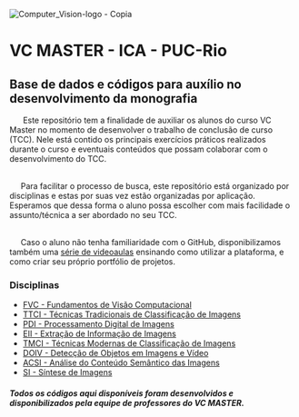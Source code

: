 ![Computer_Vision-logo - Copia](https://github.com/user-attachments/assets/7643d027-172f-4ab1-ae96-3931bf6eb4b2)



# VC MASTER - ICA - PUC-Rio
## Base de dados e códigos para auxílio no desenvolvimento da monografia

<td align="justify">&nbsp;&nbsp;&nbsp;&nbsp;&nbsp; Este repositório tem a finalidade de auxiliar os alunos do curso VC Master no momento de desenvolver o trabalho de conclusão de curso (TCC). Nele está contido os principais exercícios práticos realizados durante o curso e eventuais conteúdos que possam colaborar com o desenvolvimento do TCC.
 
<br>&nbsp;&nbsp;&nbsp;&nbsp;&nbsp;Para facilitar o processo de busca, este repositório está organizado por disciplinas e estas por suas vez estão organizadas por aplicação. Esperamos que dessa forma o aluno possa escolher com mais facilidade o assunto/técnica a ser abordado no seu TCC.

<br>&nbsp;&nbsp;&nbsp;&nbsp;&nbsp;Caso o aluno não tenha familiaridade com o GitHub, disponibilizamos também uma [série de videoaulas](https://www.youtube.com/playlist?list=PLfEcFOwgdKlcEr83dQN-fUBPrPF1dsbd3) ensinando como utilizar a plataforma, e como criar seu próprio portfólio de projetos.


### Disciplinas
  
- [FVC - Fundamentos de Visão Computacional](https://github.com/ICA-cursos/vc-master/blob/master/FVC/)
- [TTCI - Técnicas Tradicionais de Classificação de Imagens](https://github.com/ICA-cursos/vc-master/blob/master/TTCI/)
- [PDI - Processamento Digital de Imagens](https://github.com/ICA-cursos/vc-master/blob/master/PDI/)
- [EII - Extração de Informação de Imagens](https://github.com/ICA-cursos/vc-master/blob/master/EII/)
- [TMCI - Técnicas Modernas de Classificação de Imagens](https://github.com/ICA-cursos/vc-master/blob/master/TMCI/)
- [DOIV - Detecção de Objetos em Imagens e Vídeo](https://github.com/ICA-cursos/vc-master/blob/master/DOIV/)
- [ACSI - Análise do Conteúdo Semântico das Imagens](https://github.com/ICA-cursos/vc-master/blob/master/ACSI/)
- [SI - Síntese de Imagens](https://github.com/ICA-cursos/vc-master/blob/master/SI/)


##### Todos os códigos aqui disponíveis foram desenvolvidos e disponibilizados pela equipe de professores do VC MASTER.
